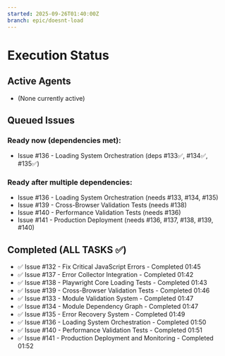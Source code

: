 ```yaml
---
started: 2025-09-26T01:40:00Z
branch: epic/doesnt-load
---
```


# Execution Status

## Active Agents
- (None currently active)

## Queued Issues
### Ready now (dependencies met):
- Issue #136 - Loading System Orchestration (deps #133✅, #134✅, #135✅)

### Ready after multiple dependencies:
- Issue #136 - Loading System Orchestration (needs #133, #134, #135)
- Issue #139 - Cross-Browser Validation Tests (needs #138)
- Issue #140 - Performance Validation Tests (needs #136)
- Issue #141 - Production Deployment (needs #136, #137, #138, #139, #140)

## Completed (ALL TASKS ✅)
- ✅ Issue #132 - Fix Critical JavaScript Errors - Completed 01:45
- ✅ Issue #137 - Error Collector Integration - Completed 01:42
- ✅ Issue #138 - Playwright Core Loading Tests - Completed 01:43
- ✅ Issue #139 - Cross-Browser Validation Tests - Completed 01:46
- ✅ Issue #133 - Module Validation System - Completed 01:47
- ✅ Issue #134 - Module Dependency Graph - Completed 01:47
- ✅ Issue #135 - Error Recovery System - Completed 01:49
- ✅ Issue #136 - Loading System Orchestration - Completed 01:50
- ✅ Issue #140 - Performance Validation Tests - Completed 01:51
- ✅ Issue #141 - Production Deployment and Monitoring - Completed 01:52